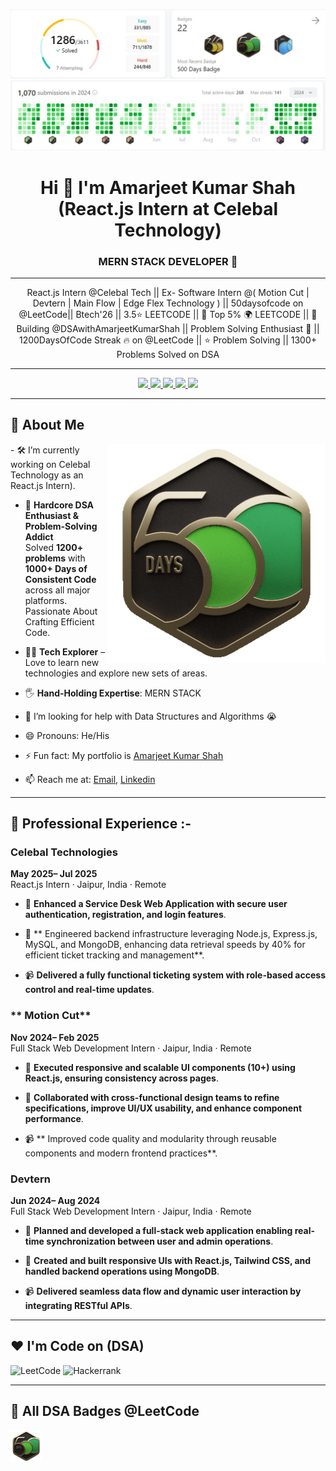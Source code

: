 ![My Profile Stats](assets/LeetCode1.jpg)
![My Profile Stats](assets/LeetCode.jpg)

<h1 align="center">Hi 👋 I'm Amarjeet Kumar Shah (React.js Intern at Celebal Technology)</h1>

<h3 align="center">MERN STACK DEVELOPER 💯</h3>

---

<p align="center">
React.js Intern @Celebal Tech || Ex- Software Intern @( Motion Cut | Devtern | Main Flow | Edge Flex Technology ) || 50daysofcode on @LeetCode|| Btech'26 || 3.5⭐ LEETCODE || 👑 Top 5% 🌍 LEETCODE || 🚀 Building @DSAwithAmarjeetKumarShah || Problem Solving Enthusiast 🧠 || 1200DaysOfCode Streak 🔥 on @LeetCode || ⭐ Problem Solving || 1300+ Problems Solved on DSA
</p>

---

<p align="center">
  <a href="https://www.linkedin.com/in/amarjeetkumarshah/" target="_blank">
    <img src="https://img.shields.io/badge/LINKEDIN-0A66C2?style=for-the-badge&logo=linkedin&logoColor=white" />
  </a>
  <a href="https://github.com/amarjeet-kumar-shah" target="_blank">
    <img src="https://img.shields.io/badge/GITHUB-171515?style=for-the-badge&logo=github&logoColor=white" />
  </a>
  <a href="mailto:amarjeetkumarshah.it26@gmail.com">
    <img src="https://img.shields.io/badge/EMAIL-D44638?style=for-the-badge&logo=gmail&logoColor=white" />
  </a>
    <a href="https://leetcode.com/u/Amarjeet_Kumar_Shah/" target="_blank">
    <img src="https://img.shields.io/badge/LEETCODE-FFA116?style=for-the-badge&logo=leetcode&logoColor=black" />
  </a>
  <a href="https://amarjeet-kumar-shah.github.io/Portfolio/" target="_blank">
    <img src="https://img.shields.io/badge/PORTFOLIO-000000?style=for-the-badge&logo=vercel&logoColor=white" />
  </a>
</p>

---

## 🧃 About Me
<img align="right" src="https://github.com/amarjeet-kumar-shah/amarjeet-kumar-shah/blob/main/assets/500_new.gif" width="350" />
- 🛠️ I’m currently working on Celebal Technology as an React.js Intern).

- 🧠 **Hardcore DSA Enthusiast & Problem-Solving Addict**  
  Solved **1200+ problems** with **1000+ Days of Consistent Code** across all major platforms.  
  Passionate About Crafting Efficient Code.

- 👩‍💻 **Tech Explorer** – Love to learn new technologies and explore new sets of areas.

- 🖐️ **Hand-Holding Expertise**: MERN STACK
  
- 🤔 I’m looking for help with Data Structures and Algorithms 😭

- 😄 Pronouns: He/His
- ⚡ Fun fact: My portfolio is [Amarjeet Kumar Shah](https://amarjeet-kumar-shah.github.io/Portfolio/)
  
- 📫 Reach me at: [Email](mailto:amarjeetkumarshah.it26@gmail.com), [Linkedin](https://www.linkedin.com/in/amarjeetkumarshah/)

---

## 💼 Professional Experience :-

### **Celebal Technologies**

**May 2025– Jul 2025**  
React.js Intern · Jaipur, India · Remote

- 🚀 **Enhanced a Service Desk Web Application with secure user authentication, registration, and login features**.

- 🎥 ** Engineered backend infrastructure leveraging Node.js, Express.js, MySQL, and MongoDB, enhancing data retrieval speeds by 40% for efficient ticket tracking and management**.

- 📹 **Delivered a fully functional ticketing system with role-based access control and real-time updates**.


### ** Motion Cut**

**Nov 2024– Feb 2025**  
 Full Stack Web Development Intern · Jaipur, India · Remote

- 🚀 **Executed responsive and scalable UI components (10+) using React.js, ensuring consistency across pages**.

- 🎥 **Collaborated with cross-functional design teams to refine specifications, improve UI/UX usability, and enhance component performance**.

- 📹 ** Improved code quality and modularity through reusable components and modern frontend practices**.

  
### **Devtern**

**Jun 2024– Aug 2024**  
 Full Stack Web Development Intern · Jaipur, India · Remote

- 🚀 **Planned and developed a full-stack web application enabling real-time synchronization between user and admin operations**.

- 🎥 **Created and built responsive UIs with React.js, Tailwind CSS, and handled backend operations using MongoDB**.

- 📹 **Delivered seamless data flow and dynamic user interaction by integrating RESTful APIs**.

-----

## ❤️ I'm Code on (DSA)
<p align="left">
  <img src="https://leetcode.com/u/Amarjeet_Kumar_Shah/" alt="LeetCode" height="40"/>
  <img src="https://www.hackerrank.com/profile/22EJCIT016" alt="Hackerrank" height="40"/>
</p>

---

## 🏅 All DSA Badges @LeetCode

<p align="left">
  <img src="https://github.com/amarjeet-kumar-shah/amarjeet-kumar-shah/blob/main/assets/500_new.gif" height="50"/>
</p>
